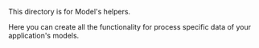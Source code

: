 This directory is for Model's helpers.

Here you can create all the functionality for process specific data of your
application's models.

